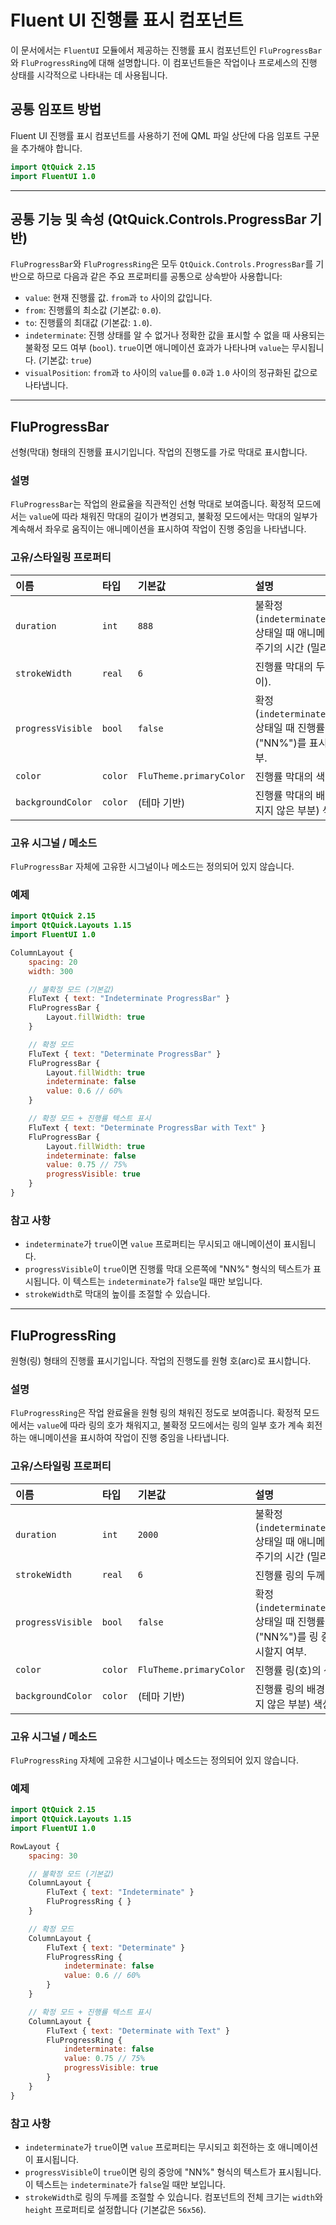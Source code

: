 # Fluent UI 진행률 표시 컴포넌트

이 문서에서는 `FluentUI` 모듈에서 제공하는 진행률 표시 컴포넌트인 `FluProgressBar`와 `FluProgressRing`에 대해 설명합니다. 이 컴포넌트들은 작업이나 프로세스의 진행 상태를 시각적으로 나타내는 데 사용됩니다.

## 공통 임포트 방법

Fluent UI 진행률 표시 컴포넌트를 사용하기 전에 QML 파일 상단에 다음 임포트 구문을 추가해야 합니다.

```qml
import QtQuick 2.15
import FluentUI 1.0
```

---

## 공통 기능 및 속성 (QtQuick.Controls.ProgressBar 기반)

`FluProgressBar`와 `FluProgressRing`은 모두 `QtQuick.Controls.ProgressBar`를 기반으로 하므로 다음과 같은 주요 프로퍼티를 공통으로 상속받아 사용합니다:

*   `value`: 현재 진행률 값. `from`과 `to` 사이의 값입니다.
*   `from`: 진행률의 최소값 (기본값: `0.0`).
*   `to`: 진행률의 최대값 (기본값: `1.0`).
*   `indeterminate`: 진행 상태를 알 수 없거나 정확한 값을 표시할 수 없을 때 사용되는 불확정 모드 여부 (`bool`). `true`이면 애니메이션 효과가 나타나며 `value`는 무시됩니다. (기본값: `true`)
*   `visualPosition`: `from`과 `to` 사이의 `value`를 `0.0`과 `1.0` 사이의 정규화된 값으로 나타냅니다.

--- 

## FluProgressBar

선형(막대) 형태의 진행률 표시기입니다. 작업의 진행도를 가로 막대로 표시합니다.

### 설명

`FluProgressBar`는 작업의 완료율을 직관적인 선형 막대로 보여줍니다. 확정적 모드에서는 `value`에 따라 채워진 막대의 길이가 변경되고, 불확정 모드에서는 막대의 일부가 계속해서 좌우로 움직이는 애니메이션을 표시하여 작업이 진행 중임을 나타냅니다.

### 고유/스타일링 프로퍼티

| 이름              | 타입    | 기본값                                      | 설명                                                                       |
| :---------------- | :------ | :------------------------------------------ | :------------------------------------------------------------------------- |
| `duration`        | `int`   | `888`                                       | 불확정(`indeterminate`=`true`) 상태일 때 애니메이션 한 주기의 시간 (밀리초).      |
| `strokeWidth`     | `real`  | `6`                                         | 진행률 막대의 두께(높이).                                                     |
| `progressVisible` | `bool`  | `false`                                     | 확정(`indeterminate`=`false`) 상태일 때 진행률 텍스트("NN%")를 표시할지 여부.   |
| `color`           | `color` | `FluTheme.primaryColor`                   | 진행률 막대의 색상.                                                          |
| `backgroundColor` | `color` | (테마 기반)                                 | 진행률 막대의 배경(채워지지 않은 부분) 색상.                                    |

### 고유 시그널 / 메소드

`FluProgressBar` 자체에 고유한 시그널이나 메소드는 정의되어 있지 않습니다.

### 예제

```qml
import QtQuick 2.15
import QtQuick.Layouts 1.15
import FluentUI 1.0

ColumnLayout {
    spacing: 20
    width: 300

    // 불확정 모드 (기본값)
    FluText { text: "Indeterminate ProgressBar" }
    FluProgressBar {
        Layout.fillWidth: true
    }

    // 확정 모드
    FluText { text: "Determinate ProgressBar" }
    FluProgressBar {
        Layout.fillWidth: true
        indeterminate: false
        value: 0.6 // 60%
    }

    // 확정 모드 + 진행률 텍스트 표시
    FluText { text: "Determinate ProgressBar with Text" }
    FluProgressBar {
        Layout.fillWidth: true
        indeterminate: false
        value: 0.75 // 75%
        progressVisible: true
    }
}
```

### 참고 사항

*   `indeterminate`가 `true`이면 `value` 프로퍼티는 무시되고 애니메이션이 표시됩니다.
*   `progressVisible`이 `true`이면 진행률 막대 오른쪽에 "NN%" 형식의 텍스트가 표시됩니다. 이 텍스트는 `indeterminate`가 `false`일 때만 보입니다.
*   `strokeWidth`로 막대의 높이를 조절할 수 있습니다.

--- 

## FluProgressRing

원형(링) 형태의 진행률 표시기입니다. 작업의 진행도를 원형 호(arc)로 표시합니다.

### 설명

`FluProgressRing`은 작업 완료율을 원형 링의 채워진 정도로 보여줍니다. 확정적 모드에서는 `value`에 따라 링의 호가 채워지고, 불확정 모드에서는 링의 일부 호가 계속 회전하는 애니메이션을 표시하여 작업이 진행 중임을 나타냅니다.

### 고유/스타일링 프로퍼티

| 이름              | 타입    | 기본값                                      | 설명                                                                       |
| :---------------- | :------ | :------------------------------------------ | :------------------------------------------------------------------------- |
| `duration`        | `int`   | `2000`                                      | 불확정(`indeterminate`=`true`) 상태일 때 애니메이션 한 주기의 시간 (밀리초).      |
| `strokeWidth`     | `real`  | `6`                                         | 진행률 링의 두께.                                                           |
| `progressVisible` | `bool`  | `false`                                     | 확정(`indeterminate`=`false`) 상태일 때 진행률 텍스트("NN%")를 링 중앙에 표시할지 여부. |
| `color`           | `color` | `FluTheme.primaryColor`                   | 진행률 링(호)의 색상.                                                        |
| `backgroundColor` | `color` | (테마 기반)                                 | 진행률 링의 배경(채워지지 않은 부분) 색상.                                    |

### 고유 시그널 / 메소드

`FluProgressRing` 자체에 고유한 시그널이나 메소드는 정의되어 있지 않습니다.

### 예제

```qml
import QtQuick 2.15
import QtQuick.Layouts 1.15
import FluentUI 1.0

RowLayout {
    spacing: 30

    // 불확정 모드 (기본값)
    ColumnLayout { 
        FluText { text: "Indeterminate" }
        FluProgressRing { }
    }

    // 확정 모드
    ColumnLayout { 
        FluText { text: "Determinate" }
        FluProgressRing {
            indeterminate: false
            value: 0.6 // 60%
        }
    }

    // 확정 모드 + 진행률 텍스트 표시
    ColumnLayout { 
        FluText { text: "Determinate with Text" }
        FluProgressRing {
            indeterminate: false
            value: 0.75 // 75%
            progressVisible: true
        }
    }
}
```

### 참고 사항

*   `indeterminate`가 `true`이면 `value` 프로퍼티는 무시되고 회전하는 호 애니메이션이 표시됩니다.
*   `progressVisible`이 `true`이면 링의 중앙에 "NN%" 형식의 텍스트가 표시됩니다. 이 텍스트는 `indeterminate`가 `false`일 때만 보입니다.
*   `strokeWidth`로 링의 두께를 조절할 수 있습니다. 컴포넌트의 전체 크기는 `width`와 `height` 프로퍼티로 설정합니다 (기본값은 `56x56`). 